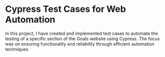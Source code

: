 # Cypress Test Cases for Web Automation

In this project, I have created and implemented test cases to automate the testing of a specific section of the Goals website using Cypress. The focus was on ensuring functionality and reliability through efficient automation techniques.
